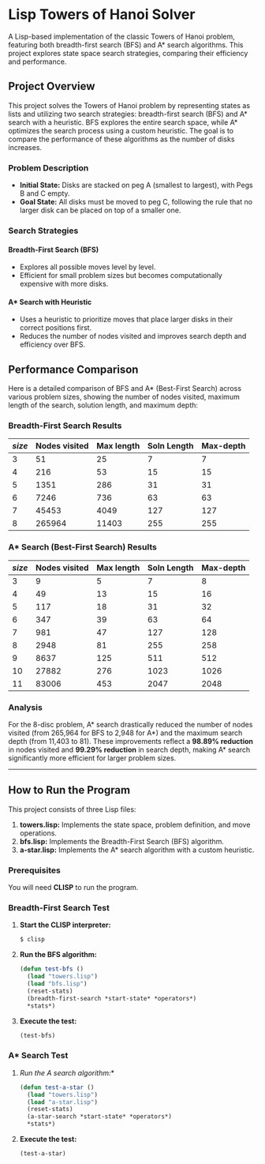 # Lisp Towers of Hanoi Solver

A Lisp-based implementation of the classic Towers of Hanoi problem, featuring both breadth-first search (BFS) and A* search algorithms. This project explores state space search strategies, comparing their efficiency and performance.

## Project Overview

This project solves the Towers of Hanoi problem by representing states as lists and utilizing two search strategies: breadth-first search (BFS) and A* search with a heuristic. BFS explores the entire search space, while A* optimizes the search process using a custom heuristic. The goal is to compare the performance of these algorithms as the number of disks increases.

### Problem Description

- **Initial State:** Disks are stacked on peg A (smallest to largest), with Pegs B and C empty.
- **Goal State:** All disks must be moved to peg C, following the rule that no larger disk can be placed on top of a smaller one.

### Search Strategies

#### Breadth-First Search (BFS)
- Explores all possible moves level by level.
- Efficient for small problem sizes but becomes computationally expensive with more disks.

#### A* Search with Heuristic
- Uses a heuristic to prioritize moves that place larger disks in their correct positions first.
- Reduces the number of nodes visited and improves search depth and efficiency over BFS.

## Performance Comparison

Here is a detailed comparison of BFS and A* (Best-First Search) across various problem sizes, showing the number of nodes visited, maximum length of the search, solution length, and maximum depth:

### Breadth-First Search Results

| *size* | Nodes visited | Max length | Soln Length | Max-depth |
|--------|----------------|------------|-------------|-----------|
| 3      | 51             | 25         | 7           | 7         |
| 4      | 216            | 53         | 15          | 15        |
| 5      | 1351           | 286        | 31          | 31        |
| 6      | 7246           | 736        | 63          | 63        |
| 7      | 45453          | 4049       | 127         | 127       |
| 8      | 265964         | 11403      | 255         | 255       |

### A* Search (Best-First Search) Results

| *size* | Nodes visited | Max length | Soln Length | Max-depth |
|--------|----------------|------------|-------------|-----------|
| 3      | 9              | 5          | 7           | 8         |
| 4      | 49             | 13         | 15          | 16        |
| 5      | 117            | 18         | 31          | 32        |
| 6      | 347            | 39         | 63          | 64        |
| 7      | 981            | 47         | 127         | 128       |
| 8      | 2948           | 81         | 255         | 258       |
| 9      | 8637           | 125        | 511         | 512       |
| 10     | 27882          | 276        | 1023        | 1026      |
| 11     | 83006          | 453        | 2047        | 2048      |

### Analysis

For the 8-disc problem, A* search drastically reduced the number of nodes visited (from 265,964 for BFS to 2,948 for A*) and the maximum search depth (from 11,403 to 81). These improvements reflect a **98.89% reduction** in nodes visited and **99.29% reduction** in search depth, making A* search significantly more efficient for larger problem sizes.

---

## How to Run the Program

This project consists of three Lisp files:

1. **towers.lisp:** Implements the state space, problem definition, and move operations.
2. **bfs.lisp:** Implements the Breadth-First Search (BFS) algorithm.
3. **a-star.lisp:** Implements the A* search algorithm with a custom heuristic.

### Prerequisites

You will need **CLISP** to run the program.

### Breadth-First Search Test

1. **Start the CLISP interpreter:**
   ```bash
   $ clisp
   ```

2. **Run the BFS algorithm:**
   ```lisp
   (defun test-bfs ()
     (load "towers.lisp")
     (load "bfs.lisp")
     (reset-stats)
     (breadth-first-search *start-state* *operators*)
     *stats*)
   ```

3. **Execute the test:**
   ```lisp
   (test-bfs)
   ```

### A* Search Test

1. **Run the A* search algorithm:**
   ```lisp
   (defun test-a-star ()
     (load "towers.lisp")
     (load "a-star.lisp")
     (reset-stats)
     (a-star-search *start-state* *operators*)
     *stats*)
   ```

2. **Execute the test:**
   ```lisp
   (test-a-star)
   ```
